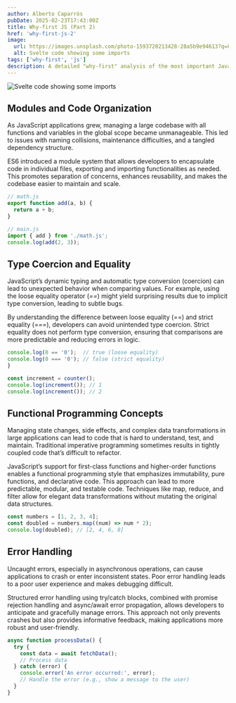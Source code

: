 ```yaml
---
author: Alberto Caparrós
pubDate: 2025-02-23T17:43:00Z
title: Why-first JS (Part 2)
href: 'why-first-js-2'
image:
  url: https://images.unsplash.com/photo-1593720213428-28a5b9e94613?q=80&w=350
  alt: Svelte code showing some imports
tags: ['why-first', 'js']
description: A detailed "why-first" analysis of the most important JavaScript features. Each topic is explained in terms of the problems it was designed to solve and how it addresses those challenges.
---
```


![Svelte code showing some imports](https://images.unsplash.com/photo-1593720213428-28a5b9e94613?q=80&w=350)

## Modules and Code Organization

As JavaScript applications grew, managing a large codebase with all functions and variables in the global scope became unmanageable. This led to issues with naming collisions, maintenance difficulties, and a tangled dependency structure.

ES6 introduced a module system that allows developers to encapsulate code in individual files, exporting and importing functionalities as needed. This promotes separation of concerns, enhances reusability, and makes the codebase easier to maintain and scale.

```javascript
// math.js
export function add(a, b) {
  return a + b;
}

// main.js
import { add } from './math.js';
console.log(add(2, 3));
```

## Type Coercion and Equality

JavaScript’s dynamic typing and automatic type conversion (coercion) can lead to unexpected behavior when comparing values. For example, using the loose equality operator (_==_) might yield surprising results due to implicit type conversion, leading to subtle bugs.

By understanding the difference between loose equality (_==_) and strict equality (_===_), developers can avoid unintended type coercion. Strict equality does not perform type conversion, ensuring that comparisons are more predictable and reducing errors in logic.

```javascript
console.log(0 == '0');  // true (loose equality)
console.log(0 === '0'); // false (strict equality)
}

const increment = counter();
console.log(increment()); // 1
console.log(increment()); // 2
```

## Functional Programming Concepts

Managing state changes, side effects, and complex data transformations in large applications can lead to code that is hard to understand, test, and maintain. Traditional imperative programming sometimes results in tightly coupled code that’s difficult to refactor.

JavaScript’s support for first-class functions and higher-order functions enables a functional programming style that emphasizes immutability, pure functions, and declarative code. This approach can lead to more predictable, modular, and testable code. Techniques like map, reduce, and filter allow for elegant data transformations without mutating the original data structures.

```javascript
const numbers = [1, 2, 3, 4];
const doubled = numbers.map((num) => num * 2);
console.log(doubled); // [2, 4, 6, 8]
```

## Error Handling

Uncaught errors, especially in asynchronous operations, can cause applications to crash or enter inconsistent states. Poor error handling leads to a poor user experience and makes debugging difficult.

Structured error handling using try/catch blocks, combined with promise rejection handling and async/await error propagation, allows developers to anticipate and gracefully manage errors. This approach not only prevents crashes but also provides informative feedback, making applications more robust and user-friendly.

```javascript
async function processData() {
  try {
    const data = await fetchData();
    // Process data
  } catch (error) {
    console.error('An error occurred:', error);
    // Handle the error (e.g., show a message to the user)
  }
}
```

